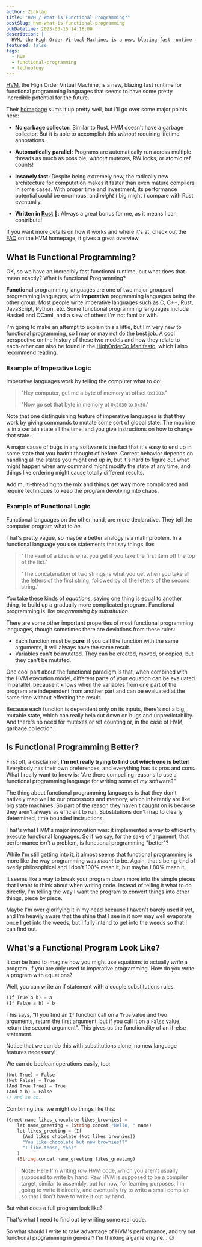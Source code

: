 ```yaml
---
author: Zicklag
title: "HVM / What is Functional Programming?"
postSlug: hvm-what-is-functional-programming
pubDatetime: 2023-03-15 14:18:00
description: |
  HVM, the High Order Virtual Machine, is a new, blazing fast runtime for functional programming languages that seems to have some pretty incredible potential for the future.
featured: false
tags:
  - hvm
  - functional-programming
  - technology
---
```


[HVM], the High Order Virtual Machine, is a new, blazing fast runtime for functional programming languages that seems to have some pretty incredible potential for the future.

Their [homepage][HVM] sums it up pretty well, but I'll go over some major points here:

- **No garbage collector:** Similar to Rust, HVM doesn't have a garbage collector. But it is able to accomplish this _without_ requiring lifetime annotations.

- **Automatically parallel:** Programs are automatically run across multiple threads as much as possible, _without_ mutexes, RW locks, or atomic ref counts!

- **Insanely fast:** Despite being extremely new, the radically new architecture for computation makes it faster than even mature compilers in some cases. With proper time and investment, its performance potential could be enormous, and _might_ ( big might ) compare with Rust eventually.

- **Written in [Rust] 🦀**: Always a great bonus for me, as it means I can contribute!

<!-- more -->

If you want more details on how it works and where it's at, check out the [FAQ] on the HVM homepage, it gives a great overview.

[Rust]: https://rust-lang.org
[HVM]: https://github.com/HigherOrderCO/HVM
[FAQ]: https://github.com/HigherOrderCO/HVM#faq

## What is Functional Programming?

OK, so we have an incredibly fast functional runtime, but what does that mean exactly? What is functional Programming?

**Functional** programming languages are one of two major groups of programming languages, with **Imperative** programming languages being the other group. Most people write imperative languages such as C, C++, Rust, JavaScript, Python, etc. Some functional programming languages include Haskell and OCaml, and a slew of others I'm not familiar with.

I'm going to make an attempt to explain this a little, but I'm very new to functional programming, so I may or may not do the best job. A cool perspective on the history of these two models and how they relate to each-other can also be found in the [HighOrderCo Manifesto][manifesto], which I also recommend reading.

[manifesto]: https://github.com/HigherOrderCO/manifesto

### Example of Imperative Logic

Imperative languages work by telling the computer what to do:

> "Hey computer, get me a byte of memory at offset `0x1003`."
>
> "Now go set that byte in memory at `0x2030` to `0x30`."

Note that one distinguishing feature of imperative languages is that they work by giving commands to mutate some sort of global state. The machine is in a certain state all the time, and you give instructions on how to change that state.

A major cause of bugs in any software is the fact that it's easy to end up in some state that you hadn't thought of before. Correct behavior depends on handling all the states you might end up in, but it's hard to figure out what might happen when any command might modify the state at any time, and things like ordering might cause totally different results.

Add multi-threading to the mix and things get **way** more complicated and require techniques to keep the program devolving into chaos.

### Example of Functional Logic

Functional languages on the other hand, are more declarative. They tell the computer program what to _be_.

That's pretty vague, so maybe a better analogy is a math problem. In a functional language you use statements that say things like:

> "The `Head` of a `List` is what you get if you take the first item off the top of the list."
>
> "The concatenation of two strings is what you get when you take all the letters of the first string, followed by all the letters of the second string."

You take these kinds of _equations_, saying one thing is equal to another thing, to build up a gradually more complicated program. Functional programming is like _programming by substitution_.

There are some other important properties of most functional programming languages, though sometimes there are deviations from these rules:

- Each function must be **pure**: if you call the function with the same arguments, it will always have the same result.
- Variables can't be mutated. They can be created, moved, or copied, but they can't be mutated.

One cool part about the functional paradigm is that, when combined with the HVM execution model, different parts of your equation can be evaluated in parallel, because it knows when the variables from one part of the program are independent from another part and can be evaluated at the same time without effecting the result.

Because each function is dependent only on its inputs, there's not a big, mutable state, which can really help cut down on bugs and unpredictability. And there's no need for mutexes or ref counting or, in the case of HVM, garbage collection.

## Is Functional Programming Better?

First off, a disclaimer, **I'm not really trying to find out which one is better!** Everybody has their own preferences, and everything has its pros and cons. What I really want to know is: "Are there compelling reasons to use a functional programming language for writing some of _my_ software?"

The thing about functional programming languages is that they don't natively map well to our processors and memory, which inherently are like big state machines. So part of the reason they haven't caught on is because they aren't always as efficient to run. Substitutions don't map to clearly determined, time bounded instructions.

That's what HVM's major innovation was: it implemented a way to efficiently execute functional languages. So if we say, for the sake of argument, that performance _isn't_ a problem, is functional programming "better"?

While I'm still getting into it, it almost seems that functional programming is more like the way programming was _meant_ to be. Again, that's being kind of overly philosophical and I don't 100% mean it, but maybe I 80% mean it.

It seems like a way to break your program down more into the simple pieces that I want to think about when writing code. Instead of telling it what to do directly, I'm telling the way I want the program to convert things into other things, piece by piece.

Maybe I'm over glorifying it in my head because I haven't barely used it yet, and I'm heavily aware that the shine that I see in it now may well evaporate once I get into the weeds, but I fully intend to get into the weeds so that I can find out.

## What's a Functional Program Look Like?

It can be hard to imagine how you might use equations to actually _write_ a program, if you are only used to imperative programming. How do you write a program with equations?

Well, you can write an if statement with a couple substitutions rules.

```dart
(If True a b) = a
(If False a b) = b
```

This says, “If you find an `If` function call on a `True` value and two arguments, return the first argument, but if you call it on a `False` value, return the second argument”. This gives us the functionality of an if-else statement.

Notice that we can do this with substitutions alone, no new language features necessary!

We can do boolean operations easily, too:

```dart
(Not True) = False
(Not False) = True
(And True True) = True
(And a b) = False
// And so on.
```

Combining this, we might do things like this:

```dart
(Greet name likes_chocolate likes_brownies) =
    let name_greeting = (String.concat "Hello, " name)
    let likes_greeting = (If
      (And likes_chocolate (Not likes_brownies))
      "You like chocolate but now brownies!?"
      "I like those, too!"
    )
    (String.concat name_greeting likes_greeting)
```

> **Note:** Here I'm writing _raw_ HVM code, which you aren't usually supposed to write by hand. Raw HVM is supposed to be a compiler target, similar to assembly, but for now, for learning purposes, I'm going to write it directly, and eventually try to write a small compiler so that I don't have to write it out by hand.

But what does a full program look like?

That's what I need to find out by writing some real code.

So what should I write to take advantage of HVM's performance, and try out functional programming in general? I'm thinking a game engine... 😉
